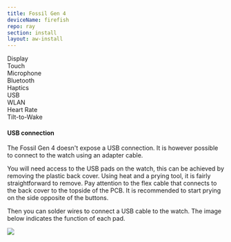 ```yaml
---
title: Fossil Gen 4
deviceName: firefish
repo: ray
section: install
layout: aw-install
---
```


<div class="support-row">
  <div class="support-col">Display<div class="support-col-good"></div></div>
  <div class="support-col">Touch<div class="support-col-good"></div></div>
  <div class="support-col">Microphone<div class="support-col-bad"></div></div>
  <div class="support-col">Bluetooth<div class="support-col-good"></div></div>
  <div class="support-col">Haptics<div class="support-col-good"></div></div>
  <div class="support-col">USB<div class="support-col-good"></div></div>
  <div class="support-col">WLAN<div class="support-col-good"></div></div>
  <div class="support-col">Heart Rate<div class="support-col-good"></div></div>
  <div class="support-col">Tilt-to-Wake<div class="support-col-good"></div></div>
</div>

<div class="callout callout-info">
    <h4>USB connection</h4>
    <p>The Fossil Gen 4 doesn't expose a USB connection. It is however possible to connect to the watch using an adapter cable.</p>
    <p>You will need access to the USB pads on the watch, this can be achieved by removing the plastic back cover. Using heat and a prying tool, it is fairly straightforward to remove. Pay attention to the flex cable that connects to the back cover to the topside of the PCB. It is recommended to start prying on the side opposite of the buttons.</p>
    <p>Then you can solder wires to connect a USB cable to the watch. The image below indicates the function of each pad.</p>
    <img src="{{assets}}/img/ray_usb.jpg" class="install-preparation-img">
</div>
